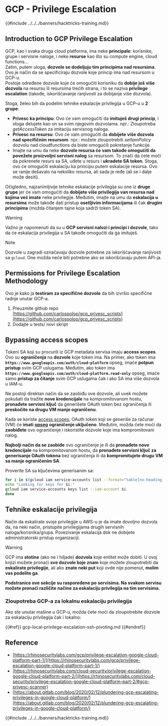 # GCP - Privilege Escalation

{{#include ../../../banners/hacktricks-training.md}}

## Introduction to GCP Privilege Escalation <a href="#introduction-to-gcp-privilege-escalation" id="introduction-to-gcp-privilege-escalation"></a>

GCP, kao i svaka druga cloud platforma, ima neke **principale**: korisnike, grupe i servisne naloge, i neke **resurse** kao što su compute engine, cloud functions…\
Zatim, putem uloga, **dozvole se dodeljuju tim principima nad resursima**. Ovo je način da se specificiraju dozvole koje princip ima nad resursom u GCP-u.\
Postoje određene dozvole koje će omogućiti korisniku da **dobije još više dozvola** na resursu ili resursima trećih strana, i to se naziva **privilege escalation** (takođe, iskorišćavanje ranjivosti za dobijanje više dozvola).

Stoga, želeo bih da podelim tehnike eskalacije privilegija u GCP-u u **2 grupe**:

- **Privesc ka principu**: Ovo će vam omogućiti da **imituješ drugi princip**, i stoga delujete kao on sa svim njegovim dozvolama. npr.: Zloupotreba _getAccessToken_ za imitaciju servisnog naloga.
- **Privesc na resursu**: Ovo će vam omogućiti da **dobijete više dozvola nad specifičnim resursom**. npr.: možete zloupotrebiti _setIamPolicy_ dozvolu nad cloudfunctions da biste omogućili pokretanje funkcije.
- Imajte na umu da neke **dozvole resursa će vam takođe omogućiti da povežete proizvoljni servisni nalog** sa resursom. To znači da ćete moći da pokrenete resurs sa SA, uđete u resurs i **ukradete SA token**. Stoga, ovo će omogućiti eskalaciju ka principu putem eskalacije resursa. Ovo se ranije dešavalo na nekoliko resursa, ali sada je ređe (ali se i dalje može desiti).

Očigledno, najzanimljivije tehnike eskalacije privilegija su one iz **druge grupe** jer će vam omogućiti da **dobijete više privilegija van resursa nad kojima već imate** neke privilegije. Međutim, imajte na umu da **eskalacija u resursima** može takođe dati pristup **osetljivim informacijama** ili čak **drugim principima** (možda čitanjem tajne koja sadrži token SA).

> [!WARNING]
> Važno je napomenuti da su u **GCP servisni nalozi i principi i dozvole**, tako da će eskalacija privilegija u SA takođe omogućiti da ga imituješ.

> [!NOTE]
> Dozvole u zagradi označavaju dozvole potrebne za iskorišćavanje ranjivosti sa `gcloud`. One možda neće biti potrebne ako se iskorišćavaju putem API-ja.

## Permissions for Privilege Escalation Methodology

Ovo je kako ja **testiram za specifične dozvole** da bih izvršio specifične radnje unutar GCP-a.

1. Preuzmite github repo [https://github.com/carlospolop/gcp_privesc_scripts](https://github.com/carlospolop/gcp_privesc_scripts)
2. Dodajte u tests/ novi skript

## Bypassing access scopes <a href="#bypassing-access-scopes" id="bypassing-access-scopes"></a>

Tokeni SA koji su procurili iz GCP metadata servisa imaju **access scopes**. Ovo su **ograničenja** na **dozvole** koje token ima. Na primer, ako token ima **`https://www.googleapis.com/auth/cloud-platform`** opseg, imaće **potpun pristup** svim GCP uslugama. Međutim, ako token ima **`https://www.googleapis.com/auth/cloud-platform.read-only`** opseg, imaće samo **pristup za čitanje** svim GCP uslugama čak i ako SA ima više dozvola u IAM-u.

Ne postoji direktan način da se zaobiđu ove dozvole, ali uvek možete pokušati da tražite **nove kredencijale** na kompromitovanom hostu, **pronađete servisni ključ** da generišete OAuth token bez ograničenja ili **preskočite na drugu VM manje ograničenu**.

Kada se koriste [access scopes](https://cloud.google.com/compute/docs/access/service-accounts#accesscopesiam), OAuth token koji se generiše za računar (VM) će **imati** [**opseg**](https://oauth.net/2/scope/) **ograničenje uključeno**. Međutim, možda ćete moći da **zaobiđete** ovo ograničenje i iskoristite dozvole koje ima kompromitovani nalog.

**Najbolji način da se zaobiđe** ovo ograničenje je ili da **pronađete nove kredencijale** na kompromitovanom hostu, da **pronađete servisni ključ za generisanje OAuth tokena** bez ograničenja ili da **kompromitujete drugu VM sa manje ograničenim SA**.

Proverite SA sa ključevima generisanim sa:
```bash
for i in $(gcloud iam service-accounts list --format="table[no-heading](email)"); do
echo "Looking for keys for $i:"
gcloud iam service-accounts keys list --iam-account $i
done
```
## Tehnike eskalacije privilegija

Način da eskalirate svoje privilegije u AWS-u je da imate dovoljno dozvola da, na neki način, pristupite privilegijama drugih servisnih naloga/korisnika/grupa. Povezivanje eskalacija dok ne dobijete administratorski pristup organizaciji.

> [!WARNING]
> GCP ima **stotine** (ako ne i hiljade) **dozvola** koje entitet može dobiti. U ovoj knjizi možete pronaći **sve dozvole koje znam** koje možete zloupotrebiti da **eskalirate privilegije**, ali ako **znate neki put** koji ovde nije pomenut, **molim vas podelite ga**.

**Podstranice ove sekcije su raspoređene po servisima. Na svakom servisu možete pronaći različite načine za eskalaciju privilegija na tim servisima.**

### Zloupotreba GCP-a za lokalnu eskalaciju privilegija

Ako ste unutar mašine u GCP-u, možda ćete moći da zloupotrebite dozvole za eskalaciju privilegija čak i lokalno:

{{#ref}}
gcp-local-privilege-escalation-ssh-pivoting.md
{{#endref}}

## Reference

- [https://rhinosecuritylabs.com/gcp/privilege-escalation-google-cloud-platform-part-1/](https://rhinosecuritylabs.com/gcp/privilege-escalation-google-cloud-platform-part-1/)
- [https://rhinosecuritylabs.com/cloud-security/privilege-escalation-google-cloud-platform-part-2/](https://rhinosecuritylabs.com/cloud-security/privilege-escalation-google-cloud-platform-part-2/#gcp-privesc-scanner)
- [https://about.gitlab.com/blog/2020/02/12/plundering-gcp-escalating-privileges-in-google-cloud-platform/](https://about.gitlab.com/blog/2020/02/12/plundering-gcp-escalating-privileges-in-google-cloud-platform/)

{{#include ../../../banners/hacktricks-training.md}}
